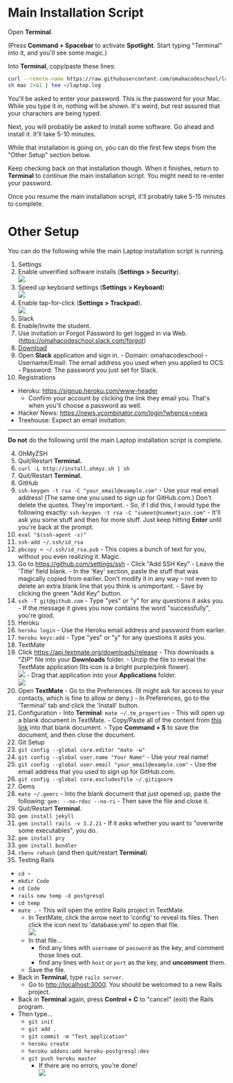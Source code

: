 # Main Installation Script

Open **Terminal**.

(Press **Command + Spacebar** to activate **Spotlight**. Start typing "Terminal" into it, and you'll see some magic.)

Into **Terminal**, copy/paste these lines:

```bash
curl --remote-name https://raw.githubusercontent.com/omahacodeschool/laptop/master/mac
sh mac 2>&1 | tee ~/laptop.log
```

You'll be asked to enter your password. This is the password for your Mac. While you type it in, nothing will be shown. It's weird, but rest assured that your characters are being typed.

Next, you will probably be asked to install some software. Go ahead and install it. It'll take 5-10 minutes.

While that installation is going on, you can do the first few steps from the "Other Setup" section below.

Keep checking back on that installation though. When it finishes, return to **Terminal** to continue the main installation script. You might need to re-enter your password.

Once you resume the main installation script, it'll probably take 5-15 minutes to complete.

# Other Setup

You can do the following while the main Laptop installation script is running.

1. Settings
  1. Enable unverified software installs (**Settings > Security**).  
  ![](http://cl.ly/ZPqP/Screen%20Shot%202015-01-22%20at%201.20.46%20PM.png)
  2. Speed up keyboard settings (**Settings > Keyboard**)  
  ![](http://cl.ly/ZPnC/Screen%20Shot%202015-01-22%20at%201.21.45%20PM.png)
  3. Enable tap-for-click (**Settings > Trackpad**).  
  ![](http://cl.ly/ZPnC/Screen%20Shot%202015-01-22%20at%201.21.45%20PM.png)
2. Slack
  1. Enable/Invite the student.
  2. Use invitation or Forgot Password to get logged in via Web.   (https://omahacodeschool.slack.com/forgot)
  3. [Download](https://itunes.apple.com/us/app/slack/id803453959)
  4. Open **Slack** application and sign in.
    - Domain: omahacodeschool
    - Username/Email: The email address you used when you applied to OCS.
    - Password: The password you just set for Slack.
3. Registrations
  - Heroku: https://signup.heroku.com/www-header
    - Confirm your account by clicking the link they email you. That's when you'll choose a password as well.
  - Hacker News: https://news.ycombinator.com/login?whence=news
  - Treehouse: Expect an email invitation.
  
---

**Do not** do the following until the main Laptop installation script is complete.

4. OhMyZSH
  1. Quit/Restart **Terminal.**
  2. `curl -L http://install.ohmyz.sh | sh`
  3. Quit/Restart **Terminal.**
5. GitHub
  1. `ssh-keygen -t rsa -C "your_email@example.com"` - Use your real email address! (The same one you used to sign up for GitHub.com.) Don't delete the quotes. They're important.
    - So, if I did this, I would type the following exactly: `ssh-keygen -t rsa -C "sumeet@sumeetjain.com"`
    - It'll ask you some stuff and then for more stuff. Just keep hitting **Enter** until you're back at the prompt.
  2. `eval "$(ssh-agent -s)"`
  3. `ssh-add ~/.ssh/id_rsa`
  4. `pbcopy < ~/.ssh/id_rsa.pub` - This copies a bunch of text for you, without you even realizing it. Magic.
  5. Go to https://github.com/settings/ssh
    - Click "Add SSH Key"
    - Leave the 'Title' field blank.
    - In the 'Key' section, paste the stuff that was magically copied from earlier. Don't modify it in any way – not even to delete an extra blank line that you think is unimportant.
    - Save by clicking the green "Add Key" button.
  6. `ssh -T git@github.com`
    - Type "yes" or "y" for any questions it asks you.
    - If the message it gives you now contains the word "successfully", you're good.
6. Heroku
  1. `heroku login`
    - Use the Heroku email address and password from earlier.
  2. `heroku keys:add`
    - Type "yes" or "y" for any questions it asks you.
7. TextMate
  1. Click https://api.textmate.org/downloads/release
    - This downloads a "ZIP" file into your **Downloads** folder.
    - Unzip the file to reveal the TextMate application (Its icon is a bright purple/pink flower).  
    ![](http://cl.ly/ZPhF/2015-01-22%2015_03_33.gif)
    - Drag that application into your **Applications** folder.  
    ![](http://cl.ly/ZQNx/2015-01-22%2015_03_50.gif)
  2. Open **TextMate**
    - Go to the Preferences. (It might ask for access to your contacts, which is fine to allow or deny.)
    - In Preferences, go to the 'Terminal' tab and click the 'Install' button.
  3. Configuration
    - Into **Terminal**: `mate ~/.tm_properties` - This will open up a blank document in TextMate.
    - Copy/Paste all of the content from [this link](https://raw.githubusercontent.com/omahacodeschool/laptop/master/tm_properties_example) into that blank document.
    - Type **Command + S** to save the document, and then close the document.
7. Git Setup
  1. `git config --global core.editor "mate -w"`
  2. `git config --global user.name "Your Name"` - Use your real name!
  3. `git config --global user.email "your_email@example.com"` - Use the email address that you used to sign up for GitHub.com.
  4. `git config --global core.excludesfile ~/.gitignore`
7. Gems
  1. `mate ~/.gemrc`
    - Into the blank document that just opened up, paste the following:
    `gem: --no-rdoc --no-ri`
    - Then save the file and close it.
  2. Quit/Restart **Terminal**.
  3. `gem install jekyll`
  4. `gem install rails -v 3.2.21`
    - If it asks whether you want to "overwrite some executables", you do.
  5. `gem install pry`
  6. `gem install bundler`
8. `rbenv rehash` (and then quit/restart **Terminal**)
9. Testing Rails
  - `cd ~`
  - `mkdir Code`
  - `cd Code`
  - `rails new temp -d postgresql`
  - `cd temp`
  - `mate .` - This will open the entire Rails project in TextMate.
    - In TextMate, click the arrow next to 'config' to reveal its files. Then click the icon next to 'database.yml' to open that file.  
    ![](http://cl.ly/ZQLk/2015-01-22%2015_20_58.gif)
    - In that file...
      - find any lines with `username` or `password` as the key, and comment those lines out.
      - find any lines with `host` or `port` as the key, and **uncomment** them.
    - Save the file.
  - Back in **Terminal**, type `rails server`.
    - Go to <http://localhost:3000>. You should be welcomed to a new Rails project.
  - Back in **Terminal** again, press **Control + C** to "cancel" (exit) the Rails program.
  - Then type...
    - `git init`
    - `git add .`
    - `git commit -m "Test application"`
    - `heroku create`
    - `heroku addons:add heroku-postgresql:dev`
    - `git push heroku master`
      - If there are no errors, you're done!  
      ![](http://cl.ly/ZPYM/18rm2xn1of2b9gif.gif)